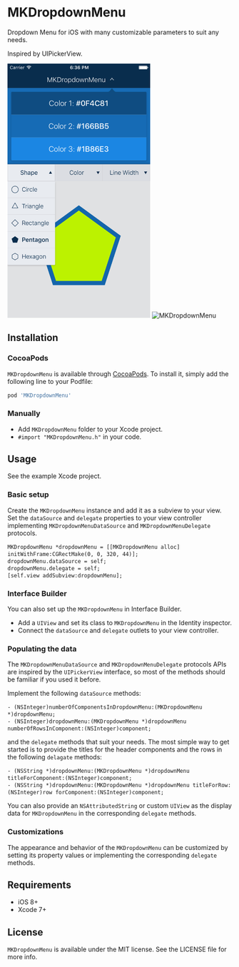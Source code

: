 # MKDropdownMenu

Dropdown Menu for iOS with many customizable parameters to suit any needs.

Inspired by UIPickerView.

<img src="Screenshots/MKDropdownMenu.png?raw=true" alt="MKDropdownMenu" width=320>
<img src="Screenshots/MKDropdownMenu.gif?raw=true" alt="MKDropdownMenu" width=320>

## Installation
### CocoaPods

`MKDropdownMenu` is available through [CocoaPods](http://cocoapods.org). To install
it, simply add the following line to your Podfile:

```ruby
pod 'MKDropdownMenu'
```

### Manually

- Add `MKDropdownMenu` folder to your Xcode project.
- `#import "MKDropdownMenu.h"` in your code.

## Usage
See the example Xcode project.

### Basic setup

Create the `MKDropdownMenu` instance and add it as a subview to your view. Set the `dataSource` and `delegate` properties to your view controller implementing `MKDropdownMenuDataSource` and `MKDropdownMenuDelegate` protocols.

```objc
MKDropdownMenu *dropdownMenu = [[MKDropdownMenu alloc] initWithFrame:CGRectMake(0, 0, 320, 44)];
dropdownMenu.dataSource = self;
dropdownMenu.delegate = self;
[self.view addSubview:dropdownMenu];
```

### Interface Builder

You can also set up the `MKDropdownMenu` in Interface Builder.

- Add a `UIView` and set its class to `MKDropdownMenu` in the Identity inspector.
- Connect the `dataSource` and `delegate` outlets to your view controller.

### Populating the data

The `MKDropdownMenuDataSource` and `MKDropdownMenuDelegate` protocols APIs are inspired by the `UIPickerView` interface, so most of the methods should be familiar if you used it before.

Implement the following `dataSource` methods:

```objc
- (NSInteger)numberOfComponentsInDropdownMenu:(MKDropdownMenu *)dropdownMenu;
- (NSInteger)dropdownMenu:(MKDropdownMenu *)dropdownMenu numberOfRowsInComponent:(NSInteger)component;
```

and the `delegate` methods that suit your needs. The most simple way to get started is to provide the titles for the header components and the rows in the following `delagate` methods:

```objc
- (NSString *)dropdownMenu:(MKDropdownMenu *)dropdownMenu titleForComponent:(NSInteger)component;
- (NSString *)dropdownMenu:(MKDropdownMenu *)dropdownMenu titleForRow:(NSInteger)row forComponent:(NSInteger)component;
```

You can also provide an `NSAttributedString` or custom `UIView` as the display data for `MKDropdownMenu` in the corresponding `delegate` methods.

### Customizations

The appearance and behavior of the `MKDropdownMenu` can be customized by setting its property values or implementing the corresponding `delegate` methods.


## Requirements
- iOS 8+
- Xcode 7+

## License
`MKDropdownMenu` is available under the MIT license. See the LICENSE file for more info.
